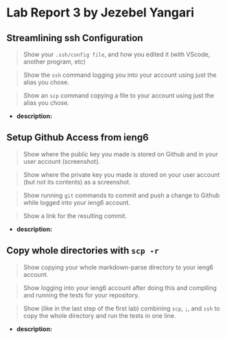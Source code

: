 # Lab Report 3 by Jezebel Yangari

## Streamlining ssh Configuration
>Show your `.ssh/config file`, and how you edited it (with VScode, another program, etc)

>Show the `ssh` command logging you into your account using just the alias you chose.


>Show an `scp` command copying a file to your account using just the alias you chose.

- **description:**


## Setup Github Access from ieng6
>Show where the public key you made is stored on Github and in your user account (screenshot).

>Show where the private key you made is stored on your user account (but not its contents) as a screenshot.

>Show running `git` commands to commit and push a change to Github while logged into your ieng6 account.

>Show a link for the resulting commit.

- **description:**



## Copy whole directories with `scp -r`
>Show copying your whole markdown-parse directory to your ieng6 account.

>Show logging into your ieng6 account after doing this and compiling and running the tests for your repository.

>Show (like in the last step of the first lab) combining `scp`, `;`, and `ssh` to copy the whole directory and run the tests in one line.

- **description:**
